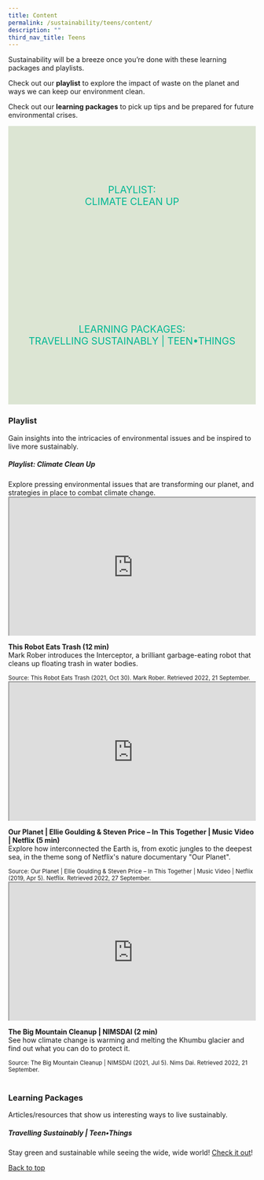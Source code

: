 ```yaml
---
title: Content
permalink: /sustainability/teens/content/
description: ""
third_nav_title: Teens
---
```

<style type="text/css">
/* Links */
.content a { color: #322987; }
.content a:focus,
.content a:hover { color: #28216c; }

/* Button Outline */
.bp-button { padding-left: 1.5rem; padding-right: 1.5rem; }
.bp-button.is-primary-outline { border: 1px solid #322987; color: #322987; background-color: transparent; text-decoration: none; }
.bp-button.is-primary-outline:focus,
.bp-button.is-primary-outline:hover { border: 1px solid #322987; color: #cff2e8; background-color: #322987; text-decoration: none; }

/* Responsive Iframe */
.responsive-iframe { position: absolute; top: 0; left: 0; bottom: 0; right: 0; width: 100%; height: 100%; }
.responsive-iframe-container { position: relative; overflow: hidden; width: 100%; }
.responsive-iframe-container.ratio-16by9 { padding-top: 56.25%; }
.responsive-iframe-container.ratio-4by3 { padding-top: 75%; }
.responsive-iframe-container.ratio-3by2 { padding-top: 66.66%; }
.responsive-iframe-container.ratio-1by1 { padding-top: 100%; }
	
/* Click Box */
.clickbox { display: block; position: relative; width: 100%; padding-bottom: 56.25%; background-color: transparent; }
.clickbox span { padding: .5rem; }
.clickbox a { position: absolute; display: flex; width: 100%; height: 100%; align-items: center; justify-content: center; font-size: 1.25rem; text-align: center; text-decoration: none; text-transform: uppercase; }
.clickbox a:focus,
.clickbox a:hover { text-decoration: none; }

/* Mint Jade */
.clickbox.is-mint-jade { background-color: #dce5d3; color: #00b794; }
.clickbox.is-mint-jade a { color: #00b794; }
.clickbox.is-mint-jade a:focus,
.clickbox.is-mint-jade a:hover { background-color: #00b794; color: #dce5d3; }	
</style>

Sustainability will be a breeze once you’re done with these learning packages and playlists.

Check out our **playlist** to explore the impact of waste on the planet and ways we can keep our environment clean.

Check out our **learning packages** to pick up tips and be prepared for future environmental crises.

<div class="row is-multiline">
  <div class="col is-one-half">
    <div class="clickbox is-mint-jade">
      <a href="#playlist-climatecleanup">
        <span>Playlist:<br>Climate Clean Up</span>
      </a>
    </div>
  </div>
  <div class="col is-one-half">
    <div class="clickbox is-mint-jade">
      <a href="#lp-travellingsustainably">
        <span>Learning Packages:<br>Travelling Sustainably | Teen•Things</span>
      </a>
    </div>
  </div>
  </div>

<h3 class="margin--bottom--lg"><b>Playlist</b></h3>
<p>Gain insights into the intricacies of environmental issues and be inspired to live more sustainably.</p>

<h5 class="margin--bottom--lg" id="playlist-climatecrashcourse"><b>Playlist: Climate Clean Up</b></h5>
Explore pressing environmental issues that are transforming our planet, and strategies in place to combat climate change.

<div class="row is-multiline margin--bottom--lg">
  <div class="col is-two-fifths">
    <div class="responsive-iframe-container ratio-16by9">
      <iframe class="responsive-iframe" src="https://www.youtube.com/embed/pXDx6DjNLDU"></iframe>
    </div>
  </div>
  <div class="col is-three-fifths">
    <p><b class="has-text-indigo">This Robot Eats Trash (12 min)</b><br>
Mark Rober introduces the Interceptor, a brilliant garbage-eating robot that cleans up floating trash in water bodies.</p>
   <small>Source: This Robot Eats Trash (2021, Oct 30). Mark Rober. Retrieved 2022, 21 September.</small>
  </div>
</div>

<div class="row is-multiline margin--bottom--lg">
  <div class="col is-two-fifths">
    <div class="responsive-iframe-container ratio-16by9">
      <iframe class="responsive-iframe" src="https://www.youtube.com/embed/btSDddn1Vew"></iframe>
    </div>
  </div>
  <div class="col is-three-fifths">
<p><b class="has-text-indigo">Our Planet | Ellie Goulding & Steven Price – In This Together | Music Video | Netflix (5 min)</b><br>
Explore how interconnected the Earth is, from exotic jungles to the deepest sea, in the theme song of Netflix's nature documentary "Our Planet". </p>
    <small>Source: Our Planet | Ellie Goulding & Steven Price – In This Together | Music Video | Netflix (2019, Apr 5). Netflix. Retrieved 2022, 27 September.</small>
  </div>
</div>

<div class="row is-multiline">
  <div class="col is-two-fifths">
    <div class="responsive-iframe-container ratio-16by9">
      <iframe class="responsive-iframe" src="https://www.youtube.com/embed/1Ojwi8r01Cs"></iframe>
    </div>
  </div>
  <div class="col is-three-fifths">
    <p><b class="has-text-indigo">The Big Mountain Cleanup | NIMSDAI (2 min)</b><br>
See how climate change is warming and melting the Khumbu glacier and find out what you can do to protect it.</p>
		<small>Source: The Big Mountain Cleanup | NIMSDAI (2021, Jul 5). Nims Dai. Retrieved 2022, 21 September.</small>
  </div>
</div>
<br>

<h3 class="margin--bottom--lg" id="lp-travellingsustainably"><b>Learning Packages</b></h3>
Articles/resources that show us interesting ways to live sustainably.

<h5><b>Travelling Sustainably | Teen•Things</b></h5>
Stay green and sustainable while seeing the wide, wide world! <a target="_blank" href="https://childrenandteens.nlb.gov.sg/diy-resources/secondary/teen-things#id2">Check it out</a>!


<p class="has-text-right margin--top--xl"><a href="#main-content">Back to top</a></p>